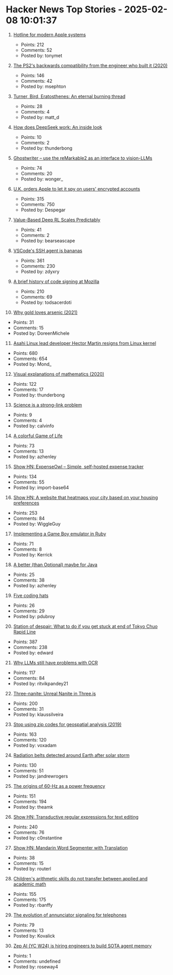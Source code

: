 # Hacker News Top Stories - 2025-02-08 10:01:37

1. [Hotline for modern Apple systems](https://github.com/mierau/hotline)
   - Points: 212
   - Comments: 52
   - Posted by: tonymet

2. [The PS2's backwards compatibility from the engineer who built it (2020)](https://freelansations.medium.com/the-story-of-the-ps2s-backwards-compatibility-from-the-engineer-who-built-it-ec39cf5a0353)
   - Points: 146
   - Comments: 42
   - Posted by: msephton

3. [Turner, Bird, Eratosthenes: An eternal burning thread](https://www.cambridge.org/core/journals/journal-of-functional-programming/article/turner-bird-eratosthenes-an-eternal-burning-thread/32E2EDF5D5EAEC95F13D313BC97B86F0)
   - Points: 28
   - Comments: 4
   - Posted by: matt_d

4. [How does DeepSeek work: An inside look](https://codedoodles.substack.com/p/how-does-deepseek-work-an-in-depth)
   - Points: 10
   - Comments: 2
   - Posted by: thunderbong

5. [Ghostwriter – use the reMarkable2 as an interface to vision-LLMs](https://github.com/awwaiid/ghostwriter)
   - Points: 74
   - Comments: 20
   - Posted by: wonger_

6. [U.K. orders Apple to let it spy on users' encrypted accounts](https://www.washingtonpost.com/technology/2025/02/07/apple-encryption-backdoor-uk/)
   - Points: 315
   - Comments: 750
   - Posted by: Despegar

7. [Value-Based Deep RL Scales Predictably](https://arxiv.org/abs/2502.04327)
   - Points: 41
   - Comments: 2
   - Posted by: bearseascape

8. [VSCode's SSH agent is bananas](https://fly.io/blog/vscode-ssh-wtf/)
   - Points: 361
   - Comments: 230
   - Posted by: zdyxry

9. [A brief history of code signing at Mozilla](https://hearsum.ca/posts/history-of-code-signing-at-mozilla/)
   - Points: 210
   - Comments: 69
   - Posted by: todsacerdoti

10. [Why gold loves arsenic (2021)](https://www.mining.com/why-gold-loves-arsenic/)
   - Points: 31
   - Comments: 15
   - Posted by: DoreenMichele

11. [Asahi Linux lead developer Hector Martin resigns from Linux kernel](https://lkml.org/lkml/2025/2/7/9)
   - Points: 680
   - Comments: 654
   - Posted by: Mond_

12. [Visual explanations of mathematics (2020)](https://agilescientific.com/blog/2020/2/25/visual-explanations-of-mathematics)
   - Points: 122
   - Comments: 17
   - Posted by: thunderbong

13. [Science is a strong-link problem](https://www.experimental-history.com/p/repost-science-is-a-strong-link-problem)
   - Points: 9
   - Comments: 4
   - Posted by: calvinfo

14. [A colorful Game of Life](https://colorlife.quick.jaredforsyth.com)
   - Points: 73
   - Comments: 13
   - Posted by: azhenley

15. [Show HN: ExpenseOwl – Simple, self-hosted expense tracker](https://github.com/Tanq16/ExpenseOwl)
   - Points: 134
   - Comments: 55
   - Posted by: import-base64

16. [Show HN: A website that heatmaps your city based on your housing preferences](https://theretowhere.com/)
   - Points: 253
   - Comments: 84
   - Posted by: WiggleGuy

17. [Implementing a Game Boy emulator in Ruby](https://sacckey.dev/posts/implementing-a-game-boy-emulator-in-ruby/)
   - Points: 71
   - Comments: 8
   - Posted by: Kerrick

18. [A better (than Optional) maybe for Java](https://github.com/andrewcmyers/maybe)
   - Points: 25
   - Comments: 38
   - Posted by: azhenley

19. [Five coding hats](https://dubroy.com/blog/five-coding-hats/)
   - Points: 26
   - Comments: 29
   - Posted by: pdubroy

20. [Station of despair: What to do if you get stuck at end of Tokyo Chuo Rapid Line](https://soranews24.com/2024/12/21/station-of-despair-what-to-do-if-you-get-stuck-at-the-end-of-tokyos-chuo-rapid-line/)
   - Points: 387
   - Comments: 238
   - Posted by: edward

21. [Why LLMs still have problems with OCR](https://www.runpulse.com/blog/why-llms-suck-at-ocr)
   - Points: 117
   - Comments: 84
   - Posted by: ritvikpandey21

22. [Three-nanite: Unreal Nanite in Three.js](https://github.com/AIFanatic/three-nanite)
   - Points: 200
   - Comments: 31
   - Posted by: klaussilveira

23. [Stop using zip codes for geospatial analysis (2019)](https://carto.com/blog/zip-codes-spatial-analysis)
   - Points: 163
   - Comments: 120
   - Posted by: voxadam

24. [Radiation belts detected around Earth after solar storm](https://www.sciencealert.com/mysterious-radiation-belts-detected-around-earth-after-epic-solar-storm)
   - Points: 130
   - Comments: 51
   - Posted by: jandrewrogers

25. [The origins of 60-Hz as a power frequency](https://ieeexplore.ieee.org/document/628099)
   - Points: 151
   - Comments: 194
   - Posted by: theamk

26. [Show HN: Transductive regular expressions for text editing](https://github.com/c0stya/trre)
   - Points: 240
   - Comments: 76
   - Posted by: c0nstantine

27. [Show HN: Mandarin Word Segmenter with Translation](https://mandobot.netlify.app/)
   - Points: 38
   - Comments: 15
   - Posted by: routerl

28. [Children's arithmetic skills do not transfer between applied and academic math](https://www.nature.com/articles/s41586-024-08502-w)
   - Points: 155
   - Comments: 175
   - Posted by: rbanffy

29. [The evolution of annunciator signaling for telephones](https://www.calling315.com/annunicators)
   - Points: 79
   - Comments: 13
   - Posted by: Kovalick

30. [Zep AI (YC W24) is hiring engineers to build SOTA agent memory](https://www.ycombinator.com/companies/zep-ai/jobs/e2QxKYu-staff-engineer)
   - Points: 1
   - Comments: undefined
   - Posted by: roseway4

